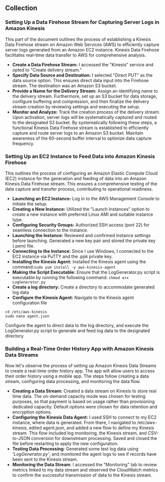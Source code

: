 ## Collection

### Setting Up a Data Firehose Stream for Capturing Server Logs in Amazon Kinesis

This part of the document outlines the process of establishing a Kinesis Data Firehose stream on Amazon Web Services (AWS) to efficiently capture server logs generated from an Amazon EC2 instance. Kinesis Data Firehose facilitates real-time data transfer to AWS for comprehensive analysis.


* **Create a Data Firehose Stream:** I accessed the "Kinesis" service and opted to "Create delivery stream."
* **Specify Data Source and Destination:** I selected "Direct PUT" as the data source option. This ensures direct data input into the Firehose stream. The destination was an Amazon S3 bucket.
* **Provide a Name for the Delivery Stream:** Assign an identifying name to the delivery stream. Furthermore, set up an S3 bucket for data storage, configure buffering and compression, and then finalize the delivery stream creation by reviewing settings and executing the setup.
* **Monitor and Analyze:** Track the creation process of the delivery stream. Upon activation, server logs will be systematically captured and routed to the designated S3 bucket.
By systematically following these steps, a functional Kinesis Data Firehose stream is established to efficiently capture and route server logs to an Amazon S3 bucket. Maintain awareness of the 60-second buffer interval to optimize data capture frequency.

### Setting Up an EC2 Instance to Feed Data into Amazon Kinesis Firehose

This outlines the process of configuring an Amazon Elastic Compute Cloud (EC2) instance for the generation and feeding of data into an Amazon Kinesis Data Firehose stream. This ensures a comprehensive testing of the data capture and transfer process, contributing to operational readiness.

* **Launching an EC2 Instance:** Log in to the AWS Management Console to initiate the setup.
* **Creating a New Instance:** Utilized the "Launch Instances" option to create a new instance with preferred Linux AMI and suitable instance type.
* **Configuring Security Groups:** Authorized SSH access (port 22) for seamless connection to the instance.
* **Launching the Instance:** Reviewed and confirmed instance settings before launching. Generated a new key pair and stored the private key (.pem) file.
* **Connecting to the Instance:** Since I use Windows, I connected to the EC2 instance via PuTTY and the .ppk private key.
* **Installing the Kinesis Agent:** Installed the Kinesis agent using the command:```sudo yum install -y aws-kinesis-agent```
* **Making the Script Executable:** Ensure that the LogGenerator.py script is executable by running the following command: ```chmod a+x LogGenerator.py```
* **Create a log directory:**  Create a directory to accommodate generated log data
* **Configure the Kinesis Agent:** Navigate to the Kinesis agent configuration file
```
cd /etc/aws-kinesis
sudo nano agent.json
```
Configure the agent to direct data to the log directory, and execute the LogGenerator.py script to generate and feed log data to the designated directory

### Building a Real-Time Order History App with Amazon Kinesis Data Streams
Now let's observe the process of setting up Amazon Kinesis Data Streams to create a real-time order history app. The app will allow users to access their order history using a mobile app. The steps follow creating a data stream, configuring data processing, and monitoring the data flow.

* **Creating a Data Stream:** Created a data stream on Kinesis to store real time data. The on-demand capacity mode was chosen for testing purposes, so that payment is based on usage rather than provisioning dedicated capacity. Default options were chosen for data retention and encryption options.
* **Configuring the Kinesis Data Agent:** I used SSH to connect to my EC2 instance, where data is generated. From there, I navigated to /etc/aws-kinesis, edited agent.json, and added a new flow to define my Kinesis stream. This flow included log monitoring, the Kinesis stream, and CSV-to-JSON conversion for downstream processing. Saved and closed the file before restarting to apply the new configuration.
* **Testing Data Processing**: Generated some test log data using _'LogGenerator.py'_, and monitored the agent logs to see if records have been sent to the Kinesis stream.
* **Monitoring the Data Stream**: I accessed the "Monitoring" tab to review metrics linked to my data stream and observed the CloudWatch metrics to confirm the successful transmission of data to the Kinesis stream.
